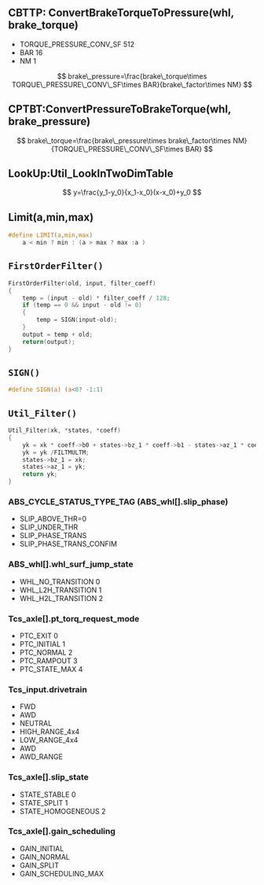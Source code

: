 
## CBTTP: ConvertBrakeTorqueToPressure(whl, brake_torque)

- TORQUE_PRESSURE_CONV_SF 512
- BAR 16
- NM 1

$$
brake\_pressure=\frac{brake\_torque\times TORQUE\_PRESSURE\_CONV\_SF\times  BAR}{brake\_factor\times NM}
$$

## CPTBT:ConvertPressureToBrakeTorque(whl, brake_pressure)

$$
brake\_torque=\frac{brake\_pressure\times brake\_factor\times NM}{TORQUE\_PRESSURE\_CONV\_SF\times  BAR}
$$

## LookUp:Util_LookInTwoDimTable

$$
y=\frac{y_1-y_0}{x_1-x_0}(x-x_0)+y_0
$$

## Limit(a,min,max)

```c
#define LIMIT(a,min,max)
	a < min ? min : (a > max ? max :a )
```

## `FirstOrderFilter()`

```c
FirstOrderFilter(old, input, filter_coeff)
{
    temp = (input - old) * filter_coeff / 128;
    if (temp == 0 && input - old != 0)
    {
        temp = SIGN(input-old); 
    }
    output = temp + old;
    return(output);
}
```

## `SIGN()`

```c
#define SIGN(a) (a<0? -1:1)
```

## `Util_Filter()`

```c
Util_Filter(xk, *states, *coeff)
{
    yk = xk * coeff->b0 + states->bz_1 * coeff->b1 - states->az_1 * coeff->al;
    yk = yk /FILTMULTM;
    states->bz_1 = xk;
    states->az_1 = yk;
    return yk;
}
```

### ABS_CYCLE_STATUS_TYPE_TAG (ABS_whl[].slip_phase)
- SLIP_ABOVE_THR=0
- SLIP_UNDER_THR
- SLIP_PHASE_TRANS
- SLIP_PHASE_TRANS_CONFIM

### ABS_whl[].whl_surf_jump_state
- WHL_NO_TRANSITION 0
- WHL_L2H_TRANSITION 1
- WHL_H2L_TRANSITION 2

### Tcs_axle[].pt_torq_request_mode
- PTC_EXIT 0
- PTC_INITIAL 1
- PTC_NORMAL  2
- PTC_RAMPOUT 3
- PTC_STATE_MAX 4

### Tcs_input.drivetrain
- FWD
- AWD
- NEUTRAL
- HIGH_RANGE_4x4
- LOW_RANGE_4x4
- AWD
- AWD_RANGE

### Tcs_axle[].slip_state
- STATE_STABLE 0
- STATE_SPLIT 1
- STATE_HOMOGENEOUS 2

### Tcs_axle[].gain_scheduling
- GAIN_INITIAL
- GAIN_NORMAL
- GAIN_SPLIT
- GAIN_SCHEDULING_MAX